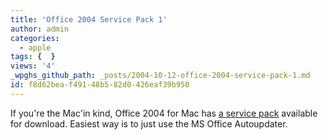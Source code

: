 ```yaml
---
title: 'Office 2004 Service Pack 1'
author: admin
categories:
  - apple
tags: {  }
views: '4'
_wpghs_github_path: _posts/2004-10-12-office-2004-service-pack-1.md
id: f8d62bea-f491-48b5-82d0-426eaf39b950
---
```

<p>If you're the Mac'in kind, Office 2004 for Mac has <a href="http://www.microsoft.com/mac/downloads.aspx?pid=download&amp;location=/mac/download/office2004/update_sp1.xml&amp;secid=4&amp;ssid=12&amp;flgnosysreq=True">a service pack</a> available for download.  Easiest way is to just use the MS Office Autoupdater.</p>
